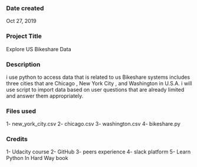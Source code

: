 ### Date created
Oct 27, 2019
### Project Title
Explore US Bikeshare Data

### Description
i use python to access data that is related to us Bikeshare systems includes three cities  that are Chicago , New York City , and Washington in U.S.A. i will use script to import data based on user questions that are already limited and answer them appropriately.

### Files used
1- new_york_city.csv
2- chicago.csv
3- washington.csv
4- bikeshare.py

### Credits
1- Udacity course
2- GitHub
3- peers experience
4- slack platform
5- Learn Python In Hard Way book
